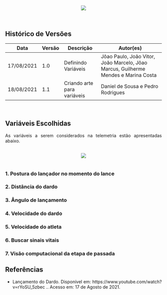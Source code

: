 <br>
<div style="display: flex; justify-content: center; align-items:center;">
    <img src="https://dansousamelo.github.io/PI_Grupo_1/assets/house.svg">
</div>
<br>
<br>

## Histórico de Versões

<table>
    <thead>
        <th>Data</th>
        <th>Versão</th>
        <th>Descrição</th>
        <th>Autor(es)</th>
    </thead>
    <tbody>
    <tr>
            <td>17/08/2021</td>
            <td>1.0</td>
            <td>Definindo Variáveis</td>
            <td>
                Jõao Paulo, João Vitor, João Marcelo, Jõao Marcus, Guilherme Mendes e Marina Costa
            </td>
        </tr>
        <tr>
        <tr>
            <td>18/08/2021</td>
            <td>1.1</td>
            <td>Criando arte para variáveis</td>
            <td>
                Daniel de Sousa e Pedro Rodrigues
            </td>
        </tr>
    </tbody>
</table>
<br>

## Variáveis Escolhidas

<p align="justify">As variáveis a serem considerados na telemetria estão apresentadas abaixo.</p>
<br>
<div style="display: flex; justify-content: center; align-items:center;">
    <img src="https://dansousamelo.github.io/PI_Grupo_1/assets/variaveis.png">
</div>
<br>

### 1. Postura do lançador no momento do lance

### 2. Distância do dardo

### 3. Ângulo de lançamento

### 4. Velocidade do dardo

### 5. Velocidade do atleta

### 6. Buscar sinais vitais

### 7. Visão computacional da etapa de passada

## Referências
 * <p align="justify">Lançamento do Dardo. Disponível em: https://www.youtube.com/watch?v=rYoSU_5zbec .. Acesso em: 17 de Agosto de 2021.
</p>